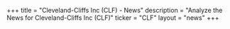 +++
title = "Cleveland-Cliffs Inc (CLF) - News"
description = "Analyze the News for Cleveland-Cliffs Inc (CLF)"
ticker = "CLF"
layout = "news"
+++

